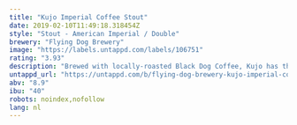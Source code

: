 ```yaml
---
title: "Kujo Imperial Coffee Stout"
date: 2019-02-10T11:49:18.318454Z
style: "Stout - American Imperial / Double"
brewery: "Flying Dog Brewery"
image: "https://labels.untappd.com/labels/106751"
rating: "3.93"
description: "Brewed with locally-roasted Black Dog Coffee, Kujo has the perfect balance of roasty stout and chocolatey coffee notes."
untappd_url: "https://untappd.com/b/flying-dog-brewery-kujo-imperial-coffee-stout/106751"
abv: "8.9"
ibu: "40"
robots: noindex,nofollow
lang: nl
---
```

